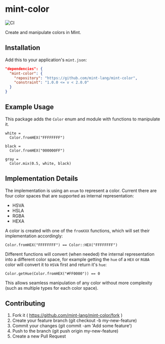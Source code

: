 # mint-color
![CI](https://github.com/mint-lang/mint-color/workflows/CI/badge.svg?branch=master)

Create and manipulate colors in Mint.

## Installation

Add this to your application's `mint.json`:

```json
"dependencies": {
  "mint-color": {
    "repository": "https://github.com/mint-lang/mint-color",
    "constraint": "1.0.0 <= v < 2.0.0"
  }
}
```

## Example Usage

This package adds the `Color` enum and module with functions to manipulate it.

```mint
white =
  Color.fromHEX("FFFFFFFF")

black =
  Color.fromHEX("000000FF")

gray =
  Color.mix(0.5, white, black)
```

## Implementation Details

The implementation is using an `enum` to represent a color. Current there are four color spaces that are supported as internal representation:

- HSVA
- HSLA
- RGBA
- HEXA

A color is created with one of the `fromXXX` functions, which will set their implementation accordingly:

```
Color.fromHEX("FFFFFFFF") == Color::HEX("FFFFFFFF")
```

Different functions will convert (when needed) the internal representation into a different color space, for example getting the `hue` of a `HEX` or `RGBA` color will convert it to `HSVA` first and return it's `hue`:

```
Color.getHue(Color.fromHEX("#FF0000")) == 0
```

This allows seamless manipulation of any color without more complexity (such as multiple types for each color space).

## Contributing

1. Fork it ( https://github.com/mint-lang/mint-color/fork )
2. Create your feature branch (git checkout -b my-new-feature)
3. Commit your changes (git commit -am 'Add some feature')
4. Push to the branch (git push origin my-new-feature)
5. Create a new Pull Request
